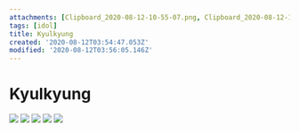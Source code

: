 ```yaml
---
attachments: [Clipboard_2020-08-12-10-55-07.png, Clipboard_2020-08-12-10-55-16.png, Clipboard_2020-08-12-10-55-19.png, Clipboard_2020-08-12-10-55-40.png, Clipboard_2020-08-12-10-55-56.png, Clipboard_2020-08-12-10-56-05.png]
tags: [idol]
title: Kyulkyung
created: '2020-08-12T03:54:47.053Z'
modified: '2020-08-12T03:56:05.146Z'
---
```


# Kyulkyung
![](@attachment/Clipboard_2020-08-12-10-55-07.png)
![](@attachment/Clipboard_2020-08-12-10-55-19.png)
![](@attachment/Clipboard_2020-08-12-10-55-40.png)
![](@attachment/Clipboard_2020-08-12-10-55-56.png)
![](@attachment/Clipboard_2020-08-12-10-56-05.png)
